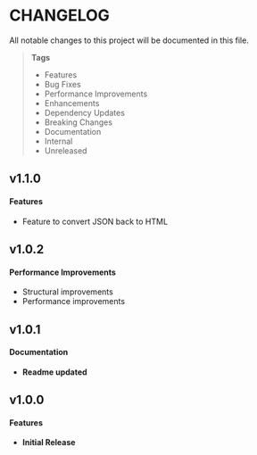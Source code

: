 # CHANGELOG

All notable changes to this project will be documented in this file.

> **Tags**
>
> - Features
> - Bug Fixes
> - Performance Improvements
> - Enhancements
> - Dependency Updates
> - Breaking Changes
> - Documentation
> - Internal
> - Unreleased


## v1.1.0

#### Features

- Feature to convert JSON back to HTML

## v1.0.2

#### Performance Improvements

- Structural improvements
- Performance improvements

## v1.0.1

#### Documentation

- **Readme updated**


## v1.0.0

#### Features

- **Initial Release**